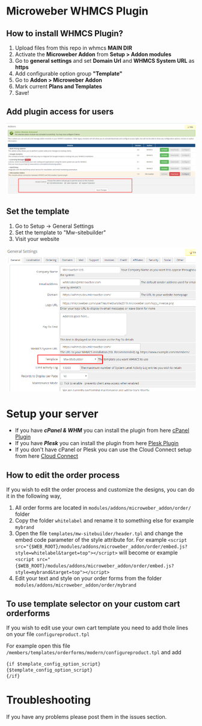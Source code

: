 # Microweber WHMCS Plugin

## How to install WHMCS Plugin?

1. Upload files from this repo in whmcs **MAIN DIR**
2. Activate the **Microweber Addon** from **Setup > Addon modules**
3. Go to **general settings** and set **Domain Url** and **WHMCS System URL** as **https**
4. Add configurable option group **"Template"**
5. Go to **Addon > Microweber Addon**
6. Mark current **Plans and Templates**
7. Save!


## Add plugin access for users 

![whmcs_plugin.png](modules/addons/microweber_addon/order/assets/whmcs_plugin.png "")



## Set the template 

1. Go to Setup -> General Settings
2. Set the template to "Mw-sitebuilder"
3. Visit your website


![whmcs_plugin.png](modules/addons/microweber_addon/order/assets/set_mw_whmcs_module_template.png "")




# Setup your server

* If you have __*cPanel & WHM*__ you can install the plugin from here [cPanel Plugin](https://github.com/microweber-dev/cpanel-plugin)
* If you have __*Plesk*__ you can install the plugin from here [Plesk Plugin](https://github.com/microweber-dev/plesk-plugin) 
* If you don't have cPanel or Plesk you can use the Cloud Connect setup from here [Cloud Connect](./modules/servers/microweber_cloudconnect/README.md) 





## How to edit the order process

If you wish to edit the order process and customize the designs, you can do it in the following way,

1. All order forms are located in `modules/addons/microweber_addon/order/` folder
2. Copy the folder `whitelabel` and rename it to something else for example `mybrand`
3. Open the file `templates/mw-sitebuilder/header.tpl` and change the embed code parameter of the style attribute for. For example `<script src="{$WEB_ROOT}/modules/addons/microweber_addon/order/embed.js?style=whitelabel&target=top"></script>` will become  or example `<script src="{$WEB_ROOT}/modules/addons/microweber_addon/order/embed.js?style=mybrand&target=top"></script>`
4. Edit your text and style on your order forms from the folder `modules/addons/microweber_addon/order/mybrand`

## To use template selector on your custom cart orderforms


If you wish to edit use your own cart template you need to add thole lines on your file `configureproduct.tpl`

For example open this file `/members/templates/orderforms/modern/configureproduct.tpl` and add


```
{if $template_config_option_script}
{$template_config_option_script}
{/if}
```

     



# Troubleshooting 

If you have any problems please post them in the issues section. 
